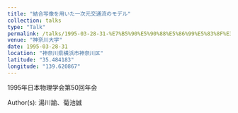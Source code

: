 ```yaml
---
title: "結合写像を用いた一次元交通流のモデル"
collection: talks
type: "Talk"
permalink: /talks/1995-03-28-31-%E7%B5%90%E5%90%88%E5%86%99%E5%83%8F%E3%82%92%E7%94%A8%E3%81%84%E3%81%9F%E4%B8%80%E6%AC%A1%E5%85%83%E4%BA%A4%E9%80%9A%E6%B5%81%E3%81%AE%E3%83%A2%E3%83%87%E3%83%AB
venue: "神奈川大学"
date: 1995-03-28-31
location: "神奈川県横浜市神奈川区"
latitude: "35.484183"
longitude: "139.620867"
---
```


1995年日本物理学会第50回年会

Author(s): 湯川諭、菊池誠
